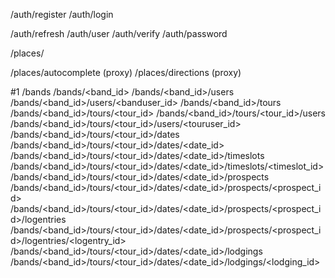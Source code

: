 /auth/register
/auth/login
<!-- /auth/logout -->
/auth/refresh
/auth/user
/auth/verify
/auth/password

<!-- /contacts -->
<!-- /contacts/<pk> -->
/places/<pk>
<!-- /places/<pk>/contacts -->
<!-- /places/<pk>/commments -->
<!-- /places/<pk>/commments/<pk> -->
/places/autocomplete (proxy)
/places/directions (proxy)

#1
/bands
/bands/<band_id>
/bands/<band_id>/users
/bands/<band_id>/users/<banduser_id>
/bands/<band_id>/tours
/bands/<band_id>/tours/<tour_id>
/bands/<band_id>/tours/<tour_id>/users
/bands/<band_id>/tours/<tour_id>/users/<touruser_id>
/bands/<band_id>/tours/<tour_id>/dates
/bands/<band_id>/tours/<tour_id>/dates/<date_id>
/bands/<band_id>/tours/<tour_id>/dates/<date_id>/timeslots
/bands/<band_id>/tours/<tour_id>/dates/<date_id>/timeslots/<timeslot_id>
/bands/<band_id>/tours/<tour_id>/dates/<date_id>/prospects
/bands/<band_id>/tours/<tour_id>/dates/<date_id>/prospects/<prospect_id>
/bands/<band_id>/tours/<tour_id>/dates/<date_id>/prospects/<prospect_id>/logentries
/bands/<band_id>/tours/<tour_id>/dates/<date_id>/prospects/<prospect_id>/logentries/<logentry_id>
/bands/<band_id>/tours/<tour_id>/dates/<date_id>/lodgings
/bands/<band_id>/tours/<tour_id>/dates/<date_id>/lodgings/<lodging_id>